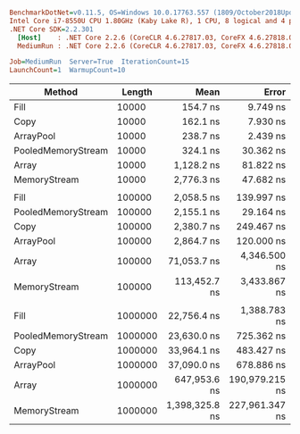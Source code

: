 ``` ini

BenchmarkDotNet=v0.11.5, OS=Windows 10.0.17763.557 (1809/October2018Update/Redstone5)
Intel Core i7-8550U CPU 1.80GHz (Kaby Lake R), 1 CPU, 8 logical and 4 physical cores
.NET Core SDK=2.2.301
  [Host]    : .NET Core 2.2.6 (CoreCLR 4.6.27817.03, CoreFX 4.6.27818.02), 64bit RyuJIT
  MediumRun : .NET Core 2.2.6 (CoreCLR 4.6.27817.03, CoreFX 4.6.27818.02), 64bit RyuJIT

Job=MediumRun  Server=True  IterationCount=15  
LaunchCount=1  WarmupCount=10  

```
|             Method |  Length |           Mean |          Error |         StdDev | Ratio | RatioSD |    Gen 0 |    Gen 1 |    Gen 2 | Allocated |
|------------------- |-------- |---------------:|---------------:|---------------:|------:|--------:|---------:|---------:|---------:|----------:|
|               Fill |   10000 |       154.7 ns |       9.749 ns |       9.119 ns |  0.95 |    0.07 |        - |        - |        - |         - |
|               Copy |   10000 |       162.1 ns |       7.930 ns |       7.030 ns |  1.00 |    0.00 |        - |        - |        - |         - |
|          ArrayPool |   10000 |       238.7 ns |       2.439 ns |       2.037 ns |  1.47 |    0.06 |        - |        - |        - |         - |
| PooledMemoryStream |   10000 |       324.1 ns |      30.362 ns |      28.400 ns |  1.98 |    0.18 |   0.0005 |        - |        - |      56 B |
|              Array |   10000 |     1,128.2 ns |      81.822 ns |      76.536 ns |  7.01 |    0.55 |   0.1249 |        - |        - |   10024 B |
|       MemoryStream |   10000 |     2,776.3 ns |      47.682 ns |      37.227 ns | 17.14 |    0.84 |   0.3586 |   0.0038 |        - |   28816 B |
|                    |         |                |                |                |       |         |          |          |          |           |
|               Fill |  100000 |     2,058.5 ns |     139.997 ns |     130.954 ns |  0.87 |    0.09 |        - |        - |        - |         - |
| PooledMemoryStream |  100000 |     2,155.1 ns |      29.164 ns |      24.353 ns |  0.90 |    0.08 |        - |        - |        - |      56 B |
|               Copy |  100000 |     2,380.7 ns |     249.467 ns |     221.146 ns |  1.00 |    0.00 |        - |        - |        - |         - |
|          ArrayPool |  100000 |     2,864.7 ns |     120.000 ns |     106.377 ns |  1.21 |    0.10 |        - |        - |        - |         - |
|              Array |  100000 |    71,053.7 ns |   4,346.500 ns |   4,065.719 ns | 29.98 |    2.90 |  29.1748 |  29.1748 |  29.1748 |  100024 B |
|       MemoryStream |  100000 |   113,452.7 ns |   3,433.867 ns |   3,044.034 ns | 48.10 |    5.25 |  36.8652 |  36.8652 |  36.8652 |  258285 B |
|                    |         |                |                |                |       |         |          |          |          |           |
|               Fill | 1000000 |    22,756.4 ns |   1,388.783 ns |   1,299.068 ns |  0.67 |    0.04 |        - |        - |        - |         - |
| PooledMemoryStream | 1000000 |    23,630.0 ns |     725.362 ns |     678.504 ns |  0.70 |    0.02 |        - |        - |        - |      56 B |
|               Copy | 1000000 |    33,964.1 ns |     483.427 ns |     452.198 ns |  1.00 |    0.00 |        - |        - |        - |         - |
|          ArrayPool | 1000000 |    37,090.0 ns |     678.886 ns |     601.815 ns |  1.09 |    0.01 |        - |        - |        - |         - |
|              Array | 1000000 |   647,953.6 ns | 190,979.215 ns | 178,642.076 ns | 19.10 |    5.39 | 181.6406 | 181.6406 | 181.6406 | 1000024 B |
|       MemoryStream | 1000000 | 1,398,325.8 ns | 227,961.347 ns | 213,235.186 ns | 41.20 |    6.45 | 347.6563 | 347.6563 | 347.6563 | 2093392 B |
